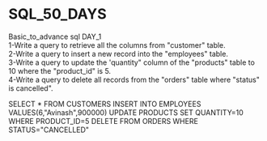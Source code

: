 # SQL_50_DAYS
Basic_to_advance sql
DAY_1                           
1-Write  a query  to retrieve  all  the columns  from  "customer" table.              
2-Write  a  query  to insert  a  new  record  into  the "employees" table.                
3-Write a query  to update  the  'quantity" column  of the  "products" table  to  10  where  the  "product_id" is  5.                  
4-Write a  query  to  delete  all records  from  the "orders" table  where  "status" is cancelled".

SELECT * FROM  CUSTOMERS
INSERT  INTO EMPLOYEES VALUES(6,"Avinash",900000)
UPDATE  PRODUCTS SET QUANTITY=10 WHERE  PRODUCT_ID=5
DELETE FROM ORDERS WHERE  STATUS="CANCELLED"
